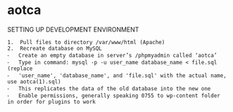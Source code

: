 # aotca


SETTING UP DEVELOPMENT ENVIRONMENT

	1.	Pull files to directory /var/www/html (Apache)
	2.	Recreate database on MySQL 
	⁃	Create an empty database in server’s /phpmyadmin called ‘aotca’
	⁃	Type in command: mysql -p -u user_name database_name < file.sql (replace
	⁃	'user_name', 'database_name', and 'file.sql' with the actual name, use aotca(1).sql)
	⁃	This replicates the data of the old database into the new one
	⁃	Enable permissions, generally speaking 0755 to wp-content folder in order for plugins to work

